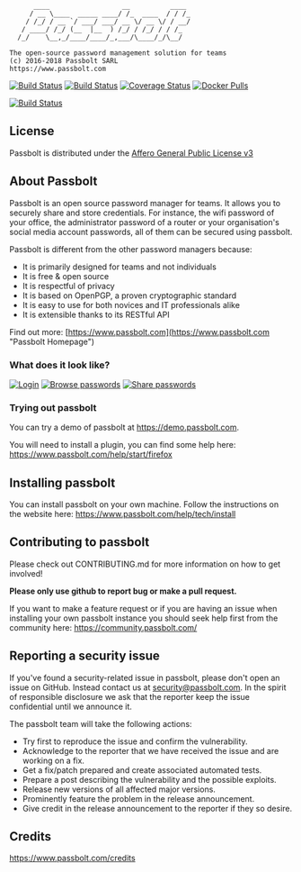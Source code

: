 
	      ____                  __          ____
	     / __ \____  _____ ____/ /_  ____  / / /_
	    / /_/ / __ `/ ___/ ___/ __ \/ __ \/ / __/
	   / ____/ /_/ (__  |__  ) /_/ / /_/ / / /_
	  /_/    \__,_/____/____/_,___/\____/_/\__/
	
	The open-source password management solution for teams
	(c) 2016-2018 Passbolt SARL
	https://www.passbolt.com

[![Build Status](https://travis-ci.org/passbolt/passbolt_api.svg?branch=master)](https://travis-ci.org/passbolt/passbolt_api)
[![Build Status](https://saucelabs.com/buildstatus/passbolt)](https://saucelabs.com/beta/builds/c32d4f7b34c94ebdab39baed17b4d975)
[![Coverage Status](https://coveralls.io/repos/github/passbolt/passbolt_api/badge.svg?branch=master)](https://coveralls.io/github/passbolt/passbolt_api?branch=master)
[![Docker Pulls](https://img.shields.io/docker/pulls/passbolt/passbolt.svg)](https://hub.docker.com/r/passbolt/passbolt/tags/)

[![Build Status](https://saucelabs.com/browser-matrix/passbolt.svg)](https://saucelabs.com/beta/builds/2b2d0f3a120a4818a137fda932a86c75)

## License

Passbolt is distributed under the [Affero General Public License v3](http://www.gnu.org/licenses/agpl-3.0.html)

## About Passbolt

Passbolt is an open source password manager for teams. It allows you to securely share and store credentials.
For instance, the wifi password of your office, the administrator password of a router or your organisation's social media account passwords, all of them can be secured using passbolt.

Passbolt is different from the other password managers because:
- It is primarily designed for teams and not individuals
- It is free & open source
- It is respectful of privacy
- It is based on OpenPGP, a proven cryptographic standard
- It is easy to use for both novices and IT professionals alike
- It is extensible thanks to its RESTful API

Find out more: [https://www.passbolt.com](https://www.passbolt.com "Passbolt Homepage")

### What does it look like?

[![Login](https://raw.githubusercontent.com/passbolt/passbolt_styleguide/master/src/img/screenshots/teaser-screenshot-login-275.png)](https://raw.githubusercontent.com/passbolt/passbolt_styleguide/master/src/img/screenshots/teaser-screenshot-login.png)
[![Browse passwords](https://raw.githubusercontent.com/passbolt/passbolt_styleguide/master/src/img/screenshots/teaser-screenshot4-275.png)](https://raw.githubusercontent.com/passbolt/passbolt_styleguide/master/src/img/screenshots/teaser-screenshot4.png)
[![Share passwords](https://raw.githubusercontent.com/passbolt/passbolt_styleguide/master/src/img/screenshots/teaser-screenshot-share-275.png)](https://raw.githubusercontent.com/passbolt/passbolt_styleguide/master/src/img/screenshots/teaser-screenshot-share.png)


### Trying out passbolt

You can try a demo of passbolt at https://demo.passbolt.com.

You will need to install a plugin, you can find some help here:
https://www.passbolt.com/help/start/firefox

## Installing passbolt

You can install passbolt on your own machine. Follow the instructions on the website here:
https://www.passbolt.com/help/tech/install

## Contributing to passbolt

Please check out CONTRIBUTING.md for more information on how to get involved!

**Please only use github to report bug or make a pull request.**

If you want to make a feature request or if you are having an issue
when installing your own passbolt instance you should seek help first from the 
community here: https://community.passbolt.com/

## Reporting a security issue

If you've found a security-related issue in passbolt, please don't open an issue on GitHub.
Instead contact us at security@passbolt.com. In the spirit of responsible disclosure we ask that the reporter keep the issue confidential until we announce it.

The passbolt team will take the following actions:
- Try first to reproduce the issue and confirm the vulnerability.
- Acknowledge to the reporter that we have received the issue and are working on a fix.
- Get a fix/patch prepared and create associated automated tests.
- Prepare a post describing the vulnerability and the possible exploits.
- Release new versions of all affected major versions.
- Prominently feature the problem in the release announcement.
- Give credit in the release announcement to the reporter if they so desire.

## Credits

https://www.passbolt.com/credits
